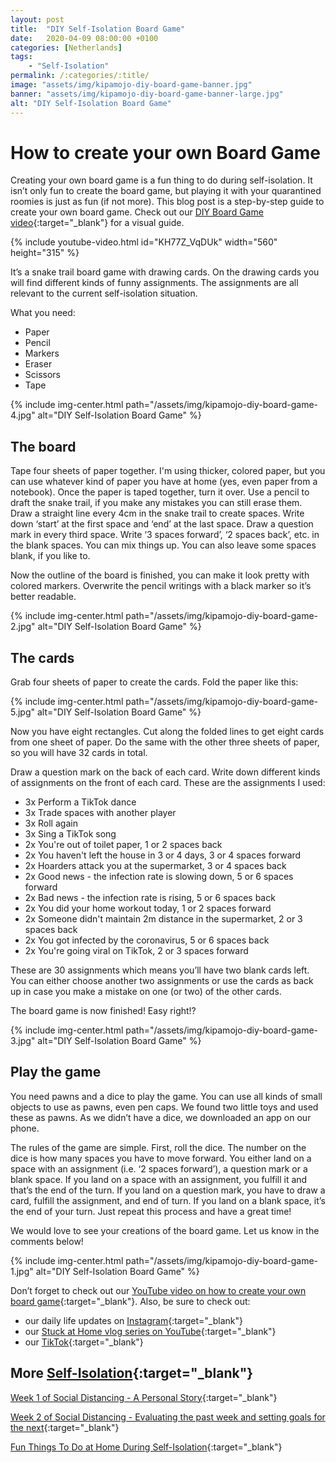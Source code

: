 ```yaml
---
layout: post
title:  "DIY Self-Isolation Board Game"
date:   2020-04-09 08:00:00 +0100
categories: [Netherlands]
tags:
    - "Self-Isolation"
permalink: /:categories/:title/
image: "assets/img/kipamojo-diy-board-game-banner.jpg"
banner: "assets/img/kipamojo-diy-board-game-banner-large.jpg"
alt: "DIY Self-Isolation Board Game"
---
```


# How to create your own Board Game

Creating your own board game is a fun thing to do during self-isolation. It isn’t only fun to create the board game, but playing it with your quarantined roomies is just as fun (if not more). This blog post is a step-by-step guide to create your own board game. Check out our [DIY Board Game video][board game video]{:target="_blank"} for a visual guide. 

{% include youtube-video.html id="KH77Z_VqDUk" width="560" height="315" %}

It’s a snake trail board game with drawing cards. On the drawing cards you will find different kinds of funny assignments. The assignments are all relevant to the current self-isolation situation. 

What you need:
- Paper
- Pencil
- Markers
- Eraser
- Scissors
- Tape

{% include img-center.html path="/assets/img/kipamojo-diy-board-game-4.jpg" alt="DIY Self-Isolation Board Game" %}

## The board

Tape four sheets of paper together. I'm using thicker, colored paper, but you can use whatever kind of paper you have at home (yes, even paper from a notebook). Once the paper is taped together, turn it over. Use a pencil to draft the snake trail, if you make any mistakes you can still erase them. Draw a straight line every 4cm in the snake trail to create spaces. Write down ‘start’ at the first space and ‘end’ at the last space. Draw a question mark in every third space. Write ‘3 spaces forward’, ‘2 spaces back’, etc. in the blank spaces. You can mix things up. You can also leave some spaces blank, if you like to. 

Now the outline of the board is finished, you can make it look pretty with colored markers. Overwrite the pencil writings with a black marker so it’s better readable. 

{% include img-center.html path="/assets/img/kipamojo-diy-board-game-2.jpg" alt="DIY Self-Isolation Board Game" %}

## The cards

Grab four sheets of paper to create the cards. Fold the paper like this: 

{% include img-center.html path="/assets/img/kipamojo-diy-board-game-5.jpg" alt="DIY Self-Isolation Board Game" %}

Now you have eight rectangles. Cut along the folded lines to get eight cards from one sheet of paper. Do the same with the other three sheets of paper, so you will have 32 cards in total.

Draw a question mark on the back of each card. Write down different kinds of assignments on the front of each card. These are the assignments I used:
- 3x Perform a TikTok dance 
- 3x Trade spaces with another player
- 3x Roll again
- 3x Sing a TikTok song
- 2x You're out of toilet paper, 1 or 2 spaces back
- 2x You haven't left the house in 3 or 4 days, 3 or 4 spaces forward
- 2x Hoarders attack you at the supermarket, 3 or 4 spaces back
- 2x Good news - the infection rate is slowing down, 5 or 6 spaces forward
- 2x Bad news - the infection rate is rising, 5 or 6 spaces back
- 2x You did your home workout today, 1 or 2 spaces forward
- 2x Someone didn't maintain 2m distance in the supermarket, 2 or 3 spaces back
- 2x You got infected by the coronavirus, 5 or 6 spaces back
- 2x You're going viral on TikTok, 2 or 3 spaces forward 

These are 30 assignments which means you’ll have two blank cards left. You can either choose another two assignments or use the cards as back up in case you make a mistake on one (or two) of the other cards. 

The board game is now finished! Easy right!?

{% include img-center.html path="/assets/img/kipamojo-diy-board-game-3.jpg" alt="DIY Self-Isolation Board Game" %}

## Play the game

You need pawns and a dice to play the game. You can use all kinds of small objects to use as pawns, even pen caps. We found two little toys and used these as pawns. As we didn’t have a dice, we downloaded an app on our phone. 

The rules of the game are simple. First, roll the dice. The number on the dice is how many spaces you have to move forward. You either land on a space with an assignment (i.e. ‘2 spaces forward’), a question mark or a blank space. If you land on a space with an assignment, you fulfill it and that’s the end of the turn. If you land on a question mark, you have to draw a card, fulfill the assignment, and end of turn. If you land on a blank space, it’s the end of your turn. Just repeat this process and have a great time!

We would love to see your creations of the board game. Let us know in the comments below! 

{% include img-center.html path="/assets/img/kipamojo-diy-board-game-1.jpg" alt="DIY Self-Isolation Board Game" %}

Don’t forget to check out our [YouTube video on how to create your own board game][board game video]{:target="_blank"}. Also, be sure to check out:
- our daily life updates on [Instagram][instagram]{:target="_blank"}
- our [Stuck at Home vlog series on YouTube][kipamojo youtube]{:target="_blank"}
- our [TikTok][kipamojo tiktok]{:target="_blank"}

## More [Self-Isolation][self-isolation]{:target="_blank"}

[Week 1 of Social Distancing - A Personal Story][week 1 sd]{:target="_blank"}

[Week 2 of Social Distancing - Evaluating the past week and setting goals for the next][week 2 sd]{:target="_blank"}

[Fun Things To Do at Home During Self-Isolation][things to do si]{:target="_blank"}

[things to do si]: https://kipamojo.world/netherlands/Fun-Things-To-Do-at-Home-During-Self-Isolation/ 
[week 1 sd]: https://kipamojo.world/netherlands/Week-1-of-Social-Distancing/ 
[week 2 sd]: https://kipamojo.world/netherlands/Week-2-of-Social-Distancing/ 
[self-isolation]: https://kipamojo.world/tags.html#self-isolation 
[instagram]: https://instagram.com/kipamojo 
[kipamojo youtube]: https://www.youtube.com/channel/UC1k4_eUajFuNQSgSf1MiFXg 
[kipamojo tiktok]: https://www.tiktok.com/@kipamojo 
[board game video]: https://youtu.be/KH77Z_VqDUk 
